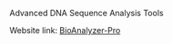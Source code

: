 Advanced DNA Sequence Analysis Tools

Website link: [BioAnalyzer-Pro](https://omaraymanatia.github.io/BioAnalyzer-Pro/)
